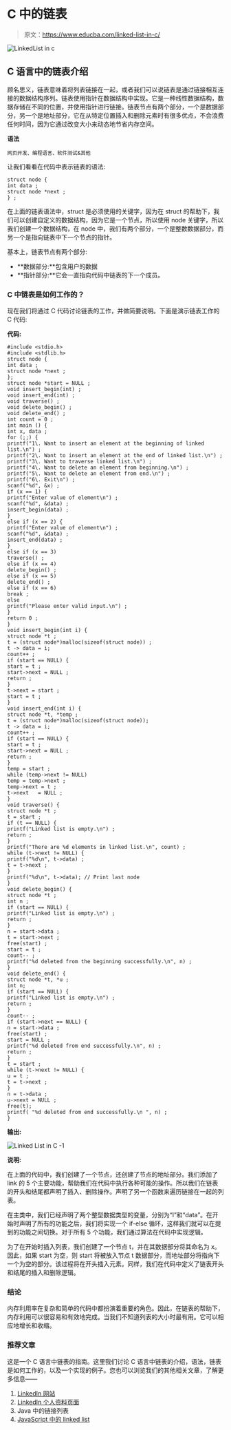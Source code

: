 # C 中的链表

> 原文：<https://www.educba.com/linked-list-in-c/>

![LinkedList in c](img/da71b2020ac174bf1a94f9fd727e8cac.png)



## C 语言中的链表介绍

顾名思义，链表意味着将列表链接在一起，或者我们可以说链表是通过链接相互连接的数据结构序列。链表使用指针在数据结构中实现。它是一种线性数据结构，数据存储在不同的位置，并使用指针进行链接。链表节点有两个部分，一个是数据部分，另一个是地址部分，它在从特定位置插入和删除元素时有很多优点，不会浪费任何时间，因为它通过改变大小来动态地节省内存空间。

**语法**

<small>网页开发、编程语言、软件测试&其他</small>

让我们看看在代码中表示链表的语法:

```
struct node {
int data ;
struct node *next ;
} ;
```

在上面的链表语法中，struct 是必须使用的关键字，因为在 struct 的帮助下，我们可以创建自定义的数据结构，因为它是一个节点，所以使用 node 关键字，所以我们创建一个数据结构，在 node 中，我们有两个部分，一个是整数数据部分，而另一个是指向链表中下一个节点的指针。

基本上，链表节点有两个部分:

*   **数据部分:**包含用户的数据
*   **指针部分:**它会一直指向代码中链表的下一个成员。

### C 中链表是如何工作的？

现在我们将通过 C 代码讨论链表的工作，并做简要说明。下面是演示链表工作的 C 代码:

**代码:**

```
#include <stdio.h>
#include <stdlib.h>
struct node {
int data ;
struct node *next ;
};
struct node *start = NULL ;
void insert_begin(int) ;
void insert_end(int) ;
void traverse() ;
void delete_begin() ;
void delete_end() ;
int count = 0 ;
int main () {
int x, data ;
for (;;) {
printf("1\. Want to insert an element at the beginning of linked list.\n") ;
printf("2\. Want to insert an element at the end of linked list.\n") ;
printf("3\. Want to traverse linked list.\n") ;
printf("4\. Want to delete an element from beginning.\n") ;
printf("5\. Want to delete an element from end.\n") ;
printf("6\. Exit\n") ;
scanf("%d", &x) ;
if (x == 1) {
printf("Enter value of element\n") ;
scanf("%d", &data) ;
insert_begin(data) ;
}
else if (x == 2) {
printf("Enter value of element\n") ;
scanf("%d", &data) ;
insert_end(data) ;
}
else if (x == 3)
traverse() ;
else if (x == 4)
delete_begin() ;
else if (x == 5)
delete_end() ;
else if (x == 6)
break ;
else
printf("Please enter valid input.\n") ;
}
return 0 ;
}
void insert_begin(int i) {
struct node *t ;
t = (struct node*)malloc(sizeof(struct node)) ;
t -> data = i;
count++ ;
if (start == NULL) {
start = t ;
start->next = NULL ;
return ;
}
t->next = start ;
start = t ;
}
void insert_end(int i) {
struct node *t, *temp ;
t = (struct node*)malloc(sizeof(struct node));
t -> data = i;
count++ ;
if (start == NULL) {
start = t ;
start->next = NULL ;
return ;
}
temp = start ;
while (temp->next != NULL)
temp = temp->next ;
temp->next = t ;
t->next   = NULL ;
}
void traverse() {
struct node *t ;
t = start ;
if (t == NULL) {
printf("Linked list is empty.\n") ;
return ;
}
printf("There are %d elements in linked list.\n", count) ;
while (t->next != NULL) {
printf("%d\n", t->data) ;
t = t->next ;
}
printf("%d\n", t->data); // Print last node
}
void delete_begin() {
struct node *t ;
int n ;
if (start == NULL) {
printf("Linked list is empty.\n") ;
return ;
}
n = start->data ;
t = start->next ;
free(start) ;
start = t ;
count-- ;
printf("%d deleted from the beginning successfully.\n", n) ;
}
void delete_end() {
struct node *t, *u ;
int n;
if (start == NULL) {
printf("Linked list is empty.\n") ;
return ;
}
count-- ;
if (start->next == NULL) {
n = start->data ;
free(start) ;
start = NULL ;
printf("%d deleted from end successfully.\n", n) ;
return ;
}
t = start ;
while (t->next != NULL) {
u = t ;
t = t->next ;
}
n = t->data ;
u->next = NULL ;
free(t);
printf( "%d deleted from end successfully.\n ", n) ;
}
```

**输出:**

![Linked List in C -1](img/f9ecea6c05fc015b4786d3f476948cb5.png)



**说明:**

在上面的代码中，我们创建了一个节点，还创建了节点的地址部分。我们添加了 link 的 5 个主要功能，帮助我们在代码中执行各种可能的操作。所以我们在链表的开头和结尾都声明了插入、删除操作。声明了另一个函数来遍历链接在一起的列表。

在主类中，我们已经声明了两个整型数据类型的变量，分别为“I”和“data”。在开始时声明了所有的功能之后，我们将实现一个 if-else 循环，这样我们就可以在提到的功能之间切换。对于所有 5 个功能，我们通过算法在代码中实现逻辑。

为了在开始时插入列表，我们创建了一个节点 t，并在其数据部分将其命名为 x。因此，如果 start 为空，则 start 将被放入节点 t 数据部分，而地址部分将指向下一个为空的部分。该过程将在开头插入元素。同样，我们在代码中定义了链表开头和结尾的插入和删除逻辑。

### 结论

内存利用率在复杂和简单的代码中都扮演着重要的角色。因此，在链表的帮助下，内存利用可以很容易和有效地完成。当我们不知道列表的大小时最有用。它可以相应地增长和收缩。

### 推荐文章

这是一个 C 语言中链表的指南。这里我们讨论 C 语言中链表的介绍，语法，链表是如何工作的，以及一个实现的例子。您也可以浏览我们的其他相关文章，了解更多信息——

1.  [LinkedIn 网站](https://www.educba.com/linkedin-website/)
2.  [LinkedIn 个人资料页面](https://www.educba.com/linkedin-profile-page/)
3.  Java 中的链接列表
4.  [JavaScript 中的 linked list](https://www.educba.com/linkedlist-in-javascript/)





